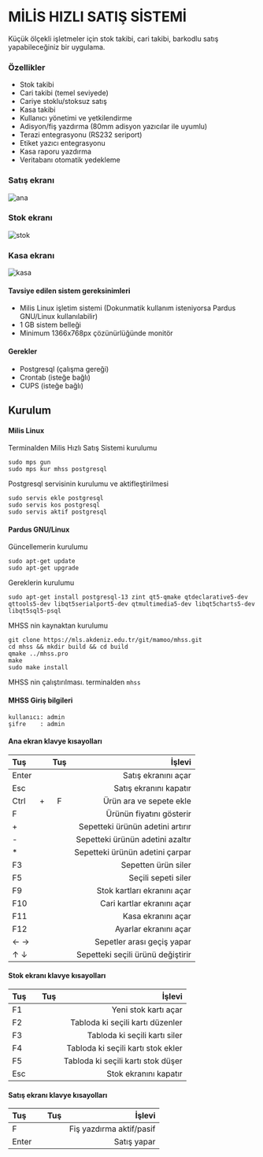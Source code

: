 # MİLİS HIZLI SATIŞ SİSTEMİ

Küçük ölçekli işletmeler için stok takibi, cari takibi, barkodlu satış yapabileceğiniz bir uygulama.

### Özellikler

* Stok takibi
* Cari takibi (temel seviyede)
* Cariye stoklu/stoksuz satış
* Kasa takibi
* Kullanıcı yönetimi ve yetkilendirme
* Adisyon/fiş yazdırma (80mm adisyon yazıcılar ile uyumlu)
* Terazi entegrasyonu (RS232 seriport)
* Etiket yazıcı entegrasyonu
* Kasa raporu yazdırma
* Veritabanı otomatik yedekleme

### Satış ekranı

![ana](https://mls.akdeniz.edu.tr/git/mamoo/mhss/raw/branch/master/screenshots/mhss-ana-ekran.png)

### Stok ekranı

![stok](https://mls.akdeniz.edu.tr/git/mamoo/mhss/raw/branch/master/screenshots/mhss-stok.png)

### Kasa ekranı

![kasa](https://mls.akdeniz.edu.tr/git/mamoo/mhss/raw/branch/master/screenshots/mhss-kasa.png)

#### Tavsiye edilen sistem gereksinimleri
* Milis Linux işletim sistemi (Dokunmatik kullanım isteniyorsa Pardus GNU/Linux kullanılabilir)
* 1 GB sistem belleği
* Minimum 1366x768px çözünürlüğünde monitör

#### Gerekler
* Postgresql (çalışma gereği)
* Crontab (isteğe bağlı)
* CUPS (isteğe bağlı)

## Kurulum
#### Milis Linux

Terminalden Milis Hızlı Satış Sistemi kurulumu
```
sudo mps gun
sudo mps kur mhss postgresql
```

Postgresql servisinin kurulumu ve aktifleştirilmesi
```
sudo servis ekle postgresql
sudo servis kos postgresql
sudo servis aktif postgresql
```

#### Pardus GNU/Linux
Güncellemerin kurulumu
```
sudo apt-get update
sudo apt-get upgrade
```
Gereklerin kurulumu
```
sudo apt-get install postgresql-13 zint qt5-qmake qtdeclarative5-dev qttools5-dev libqt5serialport5-dev qtmultimedia5-dev libqt5charts5-dev libqt5sql5-psql
```
MHSS nin kaynaktan kurulumu
```
git clone https://mls.akdeniz.edu.tr/git/mamoo/mhss.git
cd mhss && mkdir build && cd build
qmake ../mhss.pro
make
sudo make install
```

MHSS nin çalıştırılması.
terminalden ```mhss```

#### MHSS Giriş bilgileri
```
kullanıcı: admin
şifre    : admin
```

#### Ana ekran klavye kısayolları

| Tuş   |     | Tuş    | İşlevi                            |
| :---  | :-: | :----: | ---:                              |
| Enter |     |        | Satış ekranını açar               |
| Esc   |     |        | Satış ekranını kapatır            |
| Ctrl  | +   | F      | Ürün ara ve sepete ekle           |
| F     |     |        | Ürünün fiyatını gösterir          |
| +     |     |        | Sepetteki ürünün adetini artırır  |
| -     |     |        | Sepetteki ürünün adetini azaltır  |
| *     |     |        | Sepetteki ürünün adetini çarpar   |
| F3    |     |        | Sepetten ürün siler               |
| F5    |     |        | Seçili sepeti siler               |
| F9    |     |        | Stok kartları ekranını açar       |
| F10   |     |        | Cari kartlar ekranını açar        |
| F11   |     |        | Kasa ekranını açar                |
| F12   |     |        | Ayarlar ekranını açar             |
| ← →   |     |        | Sepetler arası geçiş yapar        |
| ↑ ↓   |     |        | Sepetteki seçili ürünü değiştirir |

#### Stok ekranı klavye kısayolları

| Tuş   |     | Tuş    | İşlevi                            |
| :---  | :-: | :----: | ---:                              |
| F1    |     |        | Yeni stok kartı açar              |
| F2    |     |        | Tabloda ki seçili kartı düzenler  |
| F3    |     |        | Tabloda ki seçili kartı siler     |
| F4    |     |        | Tabloda ki seçili kartı stok ekler|
| F5    |     |        | Tabloda ki seçili kartı stok düşer|
| Esc   |     |        | Stok ekranını kapatır             |

#### Satış ekranı klavye kısayolları

| Tuş   |     | Tuş    | İşlevi                            |
| :---  | :-: | :----: | ---:                              |
| F     |     |        | Fiş yazdırma aktif/pasif          |
| Enter |     |        | Satış yapar                       |
